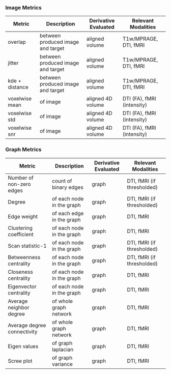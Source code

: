 ### Image Metrics

| Metric         | Description                       | Derivative Evaluated | Relevant Modalities        |
| -------------- | --------------------------------- | -------------------- | -------------------------- |
| overlap        | between produced image and target | aligned volume       | T1w/MPRAGE, DTI, fMRI      |
| jitter         | between produced image and target | aligned volume       | T1w/MPRAGE, DTI, fMRI      |
| kde + distance | between produced image and target | aligned volume       | T1w/MPRAGE, DTI, fMRI      |
| voxelwise mean | of image                          | aligned 4D volume    | DTI (FA), fMRI (intensity) |
| voxelwise std  | of image                          | aligned 4D volume    | DTI (FA), fMRI (intensity) |
| voxelwise snr  | of image                          | aligned 4D volume    | DTI (FA), fMRI (intensity) |

### Graph Metrics

| Metric                      | Description               | Derivative Evaluated | Relevant Modalities        |
| --------------------------- | ------------------------- | -------------------- | -------------------------- |
| Number of non-zero edges    | count of binary edges     | graph                | DTI, fMRI (if thresholded) |
| Degree                      | of each node in the graph | graph                | DTI, fMRI (if thresholded) |
| Edge weight                 | of each edge in the graph | graph                | DTI, fMRI                  |
| Clustering coefficient      | of each node in the graph | graph                | DTI, fMRI                  |
| Scan statistic-1            | of each node in the graph | graph                | DTI, fMRI (if thresholded) |
| Betweenness centrality      | of each node in the graph | graph                | DTI, fMRI (if thresholded) |
| Closeness centrality        | of each node in the graph | graph                | DTI, fMRI                  |
| Eigenvector centrality      | of each node in the graph | graph                | DTI, fMRI                  |
| Average neighbor degree     | of whole graph network    | graph                | DTI, fMRI                  |
| Average degree connectivity | of whole graph network    | graph                | DTI, fMRI                  |
| Eigen values                | of graph laplacian        | graph                | DTI, fMRI                  |
| Scree plot                  | of graph variance         | graph                | DTI, fMRI                  |
